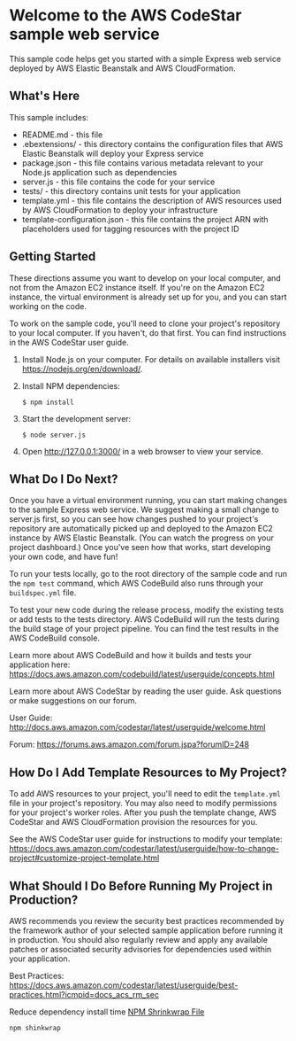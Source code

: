 # Welcome to the AWS CodeStar sample web service

This sample code helps get you started with a simple Express web service
deployed by AWS Elastic Beanstalk and AWS CloudFormation.

## What's Here

This sample includes:

- README.md - this file
- .ebextensions/ - this directory contains the configuration files that
  AWS Elastic Beanstalk will deploy your Express service
- package.json - this file contains various metadata relevant to your Node.js
  application such as dependencies
- server.js - this file contains the code for your service
- tests/ - this directory contains unit tests for your application
- template.yml - this file contains the description of AWS resources used by AWS
  CloudFormation to deploy your infrastructure
- template-configuration.json - this file contains the project ARN with placeholders used for tagging resources with the project ID

## Getting Started

These directions assume you want to develop on your local computer, and not
from the Amazon EC2 instance itself. If you're on the Amazon EC2 instance, the
virtual environment is already set up for you, and you can start working on the
code.

To work on the sample code, you'll need to clone your project's repository to your
local computer. If you haven't, do that first. You can find instructions in the
AWS CodeStar user guide.

1.  Install Node.js on your computer. For details on available installers visit
    https://nodejs.org/en/download/.

2.  Install NPM dependencies:

        $ npm install

3.  Start the development server:

        $ node server.js

4.  Open http://127.0.0.1:3000/ in a web browser to view your service.

## What Do I Do Next?

Once you have a virtual environment running, you can start making changes to
the sample Express web service. We suggest making a small change to
server.js first, so you can see how changes pushed to your project's repository
are automatically picked up and deployed to the Amazon EC2 instance by AWS Elastic
Beanstalk. (You can watch the progress on your project dashboard.) Once you've seen
how that works, start developing your own code, and have fun!

To run your tests locally, go to the root directory of the
sample code and run the `npm test` command, which
AWS CodeBuild also runs through your `buildspec.yml` file.

To test your new code during the release process, modify the existing tests or
add tests to the tests directory. AWS CodeBuild will run the tests during the
build stage of your project pipeline. You can find the test results
in the AWS CodeBuild console.

Learn more about AWS CodeBuild and how it builds and tests your application here:
https://docs.aws.amazon.com/codebuild/latest/userguide/concepts.html

Learn more about AWS CodeStar by reading the user guide. Ask questions or make
suggestions on our forum.

User Guide: http://docs.aws.amazon.com/codestar/latest/userguide/welcome.html

Forum: https://forums.aws.amazon.com/forum.jspa?forumID=248

## How Do I Add Template Resources to My Project?

To add AWS resources to your project, you'll need to edit the `template.yml`
file in your project's repository. You may also need to modify permissions for
your project's worker roles. After you push the template change, AWS CodeStar
and AWS CloudFormation provision the resources for you.

See the AWS CodeStar user guide for instructions to modify your template:
https://docs.aws.amazon.com/codestar/latest/userguide/how-to-change-project#customize-project-template.html

## What Should I Do Before Running My Project in Production?

AWS recommends you review the security best practices recommended by the framework
author of your selected sample application before running it in production. You
should also regularly review and apply any available patches or associated security
advisories for dependencies used within your application.

Best Practices: https://docs.aws.amazon.com/codestar/latest/userguide/best-practices.html?icmpid=docs_acs_rm_sec

Reduce dependency install time
[NPM Shrinkwrap File](https://docs.aws.amazon.com/elasticbeanstalk/latest/dg/nodejs-platform-shrinkwrap.html)

```bash
npm shinkwrap
```
